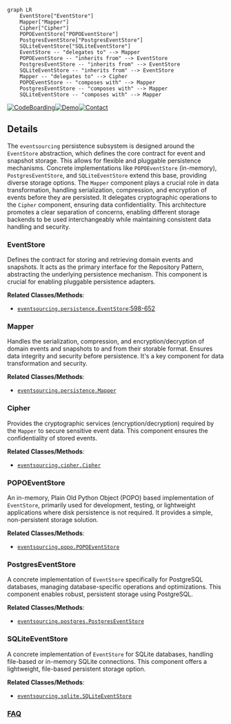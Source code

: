 ```mermaid
graph LR
    EventStore["EventStore"]
    Mapper["Mapper"]
    Cipher["Cipher"]
    POPOEventStore["POPOEventStore"]
    PostgresEventStore["PostgresEventStore"]
    SQLiteEventStore["SQLiteEventStore"]
    EventStore -- "delegates to" --> Mapper
    POPOEventStore -- "inherits from" --> EventStore
    PostgresEventStore -- "inherits from" --> EventStore
    SQLiteEventStore -- "inherits from" --> EventStore
    Mapper -- "delegates to" --> Cipher
    POPOEventStore -- "composes with" --> Mapper
    PostgresEventStore -- "composes with" --> Mapper
    SQLiteEventStore -- "composes with" --> Mapper
```

[![CodeBoarding](https://img.shields.io/badge/Generated%20by-CodeBoarding-9cf?style=flat-square)](https://github.com/CodeBoarding/GeneratedOnBoardings)[![Demo](https://img.shields.io/badge/Try%20our-Demo-blue?style=flat-square)](https://www.codeboarding.org/demo)[![Contact](https://img.shields.io/badge/Contact%20us%20-%20contact@codeboarding.org-lightgrey?style=flat-square)](mailto:contact@codeboarding.org)

## Details

The `eventsourcing` persistence subsystem is designed around the `EventStore` abstraction, which defines the core contract for event and snapshot storage. This allows for flexible and pluggable persistence mechanisms. Concrete implementations like `POPOEventStore` (in-memory), `PostgresEventStore`, and `SQLiteEventStore` extend this base, providing diverse storage options. The `Mapper` component plays a crucial role in data transformation, handling serialization, compression, and encryption of events before they are persisted. It delegates cryptographic operations to the `Cipher` component, ensuring data confidentiality. This architecture promotes a clear separation of concerns, enabling different storage backends to be used interchangeably while maintaining consistent data handling and security.

### EventStore
Defines the contract for storing and retrieving domain events and snapshots. It acts as the primary interface for the Repository Pattern, abstracting the underlying persistence mechanism. This component is crucial for enabling pluggable persistence adapters.


**Related Classes/Methods**:

- <a href="https://github.com/pyeventsourcing/eventsourcing/blob/9.5/eventsourcing/persistence.py#L598-L652" target="_blank" rel="noopener noreferrer">`eventsourcing.persistence.EventStore`:598-652</a>


### Mapper
Handles the serialization, compression, and encryption/decryption of domain events and snapshots to and from their storable format. Ensures data integrity and security before persistence. It's a key component for data transformation and security.


**Related Classes/Methods**:

- <a href="https://github.com/pyeventsourcing/eventsourcing/blob/9.5/eventsourcing/persistence.py" target="_blank" rel="noopener noreferrer">`eventsourcing.persistence.Mapper`</a>


### Cipher
Provides the cryptographic services (encryption/decryption) required by the `Mapper` to secure sensitive event data. This component ensures the confidentiality of stored events.


**Related Classes/Methods**:

- <a href="https://github.com/pyeventsourcing/eventsourcing/blob/9.5/eventsourcing/cipher.py" target="_blank" rel="noopener noreferrer">`eventsourcing.cipher.Cipher`</a>


### POPOEventStore
An in-memory, Plain Old Python Object (POPO) based implementation of `EventStore`, primarily used for development, testing, or lightweight applications where disk persistence is not required. It provides a simple, non-persistent storage solution.


**Related Classes/Methods**:

- <a href="https://github.com/pyeventsourcing/eventsourcing/blob/9.5/eventsourcing/popo.py" target="_blank" rel="noopener noreferrer">`eventsourcing.popo.POPOEventStore`</a>


### PostgresEventStore
A concrete implementation of `EventStore` specifically for PostgreSQL databases, managing database-specific operations and optimizations. This component enables robust, persistent storage using PostgreSQL.


**Related Classes/Methods**:

- <a href="https://github.com/pyeventsourcing/eventsourcing/blob/9.5/eventsourcing/postgres.py" target="_blank" rel="noopener noreferrer">`eventsourcing.postgres.PostgresEventStore`</a>


### SQLiteEventStore
A concrete implementation of `EventStore` for SQLite databases, handling file-based or in-memory SQLite connections. This component offers a lightweight, file-based persistent storage option.


**Related Classes/Methods**:

- <a href="https://github.com/pyeventsourcing/eventsourcing/blob/9.5/eventsourcing/sqlite.py" target="_blank" rel="noopener noreferrer">`eventsourcing.sqlite.SQLiteEventStore`</a>




### [FAQ](https://github.com/CodeBoarding/GeneratedOnBoardings/tree/main?tab=readme-ov-file#faq)